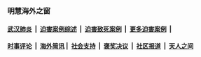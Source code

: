 
### 明慧海外之窗

####  [武汉肺炎](indexes/365.md?t=06291400) &nbsp;|&nbsp;  [迫害案例综述](indexes/328.md?t=06291400) &nbsp;|&nbsp; [迫害致死案例](indexes/277.md?t=06291400)  &nbsp;|&nbsp; [更多迫害案例](indexes/81.md?t=06291400)  &nbsp;|&nbsp; 
####  [时事评论](indexes/19.md?t=06291400) &nbsp;|&nbsp; [海外简讯](indexes/245.md?t=06291400)&nbsp;|&nbsp;  [社会支持](indexes/140.md?t=06291400) &nbsp;|&nbsp; [褒奖决议](indexes/282.md?t=06291400) &nbsp;|&nbsp; [社区报道](indexes/91.md?t=06291400)  &nbsp;|&nbsp; [天人之间](indexes/78.md?t=06291400) 

